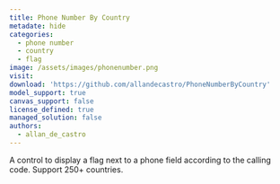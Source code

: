 ```yaml
---
title: Phone Number By Country
metadate: hide
categories:
  - phone number
  - country
  - flag
image: /assets/images/phonenumber.png
visit: 
download: 'https://github.com/allandecastro/PhoneNumberByCountry'
model_support: true
canvas_support: false
license_defined: true
managed_solution: false
authors:
  - allan_de_castro
---
```


A control to display a flag next to a phone field according to the calling code. Support 250+ countries.
